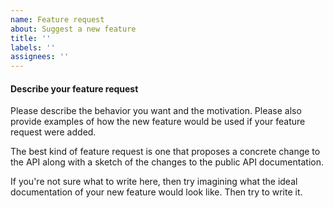 ```yaml
---
name: Feature request
about: Suggest a new feature
title: ''
labels: ''
assignees: ''
---
```



#### Describe your feature request

Please describe the behavior you want and the motivation. Please also provide
examples of how the new feature would be used if your feature request were
added.

The best kind of feature request is one that proposes a concrete change to the
API along with a sketch of the changes to the public API documentation.

If you're not sure what to write here, then try imagining what the ideal
documentation of your new feature would look like. Then try to write it.
